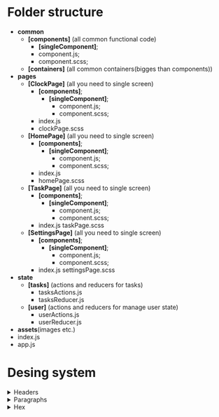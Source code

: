 # Folder structure
- **common**
	- **[components]** (all common functional code)
		 -  **[singleComponent]**;
		-  component.js;
		- component.scss;
	- **[containers]** (all common containers(bigges than components))
- **pages**
	- **[ClockPage]** (all you need to single screen)
        - **[components]**;
			 -  **[singleComponent]**;
			 	-   component.js;
				 -  component.scss;
		- index.js
		- clockPage.scss
	- **[HomePage]** (all you need to single screen)
        - **[components]**;
			 -  **[singleComponent]**;
			 	-   component.js;
				 -  component.scss;
		- index.js
		- homePage.scss
	- **[TaskPage]** (all you need to single screen)
        - **[components]**;
			 -  **[singleComponent]**;
			 	-   component.js;
				 -  component.scss;
		- index.js
		 taskPage.scss
	- **[SettingsPage]** (all you need to single screen)
        - **[components]**;
			 -  **[singleComponent]**;
			 	-   component.js;
				 -  component.scss;
		- index.js
		settingsPage.scss
- **state**
	- **[tasks]** (actions and reducers for tasks)
		- tasksActions.js
		- tasksReducer.js
	- **[user]** (actions and reducers for manage user state)
		- userActions.js
		- userReducer.js
- **assets**(images etc.)
- index.js
- app.js

# Desing system
<details><summary>Headers</summary>
		 - **h1**:
		 <ul>
		 <li>36px; </li>
		  <li>color; </li>
		 <li>margin; </li>
		  <li>etc; </li>
</ul>
		 - **h2**
		 <ul>
		 <li>0.8*h1; </li>
		  <li>color; </li>
		 <li>margin; </li>
		  <li>etc; </li>
</ul>
		 - **etc** - ...
</details>

<details><summary>Paragraphs</summary>
		 - **text**:
		 <ul>
		 <li>36px; </li>
		  <li>color; </li>
		 <li>margin; </li>
		  <li>etc; </li>
</ul>
</details>

<details><summary>Hex</summary>
		 - **Element**:
		 <ul>
		 <li>Color </li>
</ul>
</details>
